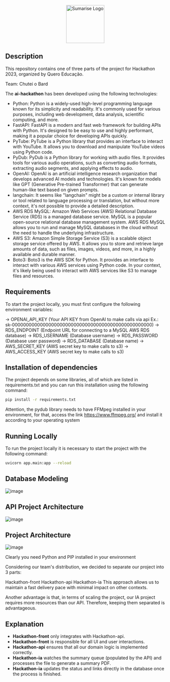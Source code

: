 <p align="center">
  <a href="#" target="blank"><img src="https://bard-ai-bucket.s3.amazonaws.com/sumarise-login.png" width="120" alt="Sumarise Logo" /></a>
</p>

## Description

This repository contains one of three parts of the project for Hackathon 2023, organized by Quero Educação.

Team: Chutei o Bard

The **ai-hackathon** has been developed using the following technologies:

- Python: Python is a widely-used high-level programming language known for its simplicity and readability. It's commonly used for various purposes, including web development, data analysis, scientific computing, and more.
- FastAPI: FastAPI is a modern and fast web framework for building APIs with Python. It's designed to be easy to use and highly performant, making it a popular choice for developing APIs quickly.
- PyTube: PyTube is a Python library that provides an interface to interact with YouTube. It allows you to download and manipulate YouTube videos using Python code.
- PyDub: PyDub is a Python library for working with audio files. It provides tools for various audio operations, such as converting audio formats, extracting audio segments, and applying effects to audio.
- OpenAI: OpenAI is an artificial intelligence research organization that develops advanced AI models and technologies. It's known for models like GPT (Generative Pre-trained Transformer) that can generate human-like text based on given prompts.
- langchain: It seems like "langchain" might be a custom or internal library or tool related to language processing or translation, but without more context, it's not possible to provide a detailed description.
- AWS RDS MySQL: Amazon Web Services (AWS) Relational Database Service (RDS) is a managed database service. MySQL is a popular open-source relational database management system. AWS RDS MySQL allows you to run and manage MySQL databases in the cloud without the need to handle the underlying infrastructure.
- AWS S3: Amazon Simple Storage Service (S3) is a scalable object storage service offered by AWS. It allows you to store and retrieve large amounts of data, such as files, images, videos, and more, in a highly available and durable manner.
- Boto3: Boto3 is the AWS SDK for Python. It provides an interface to interact with various AWS services using Python code. In your context, it's likely being used to interact with AWS services like S3 to manage files and resources.

## Requirements

To start the project locally, you must first configure the following environment variables:

-> OPENAI_API_KEY (Your API KEY from OpenAI to make calls via api Ex.: sk-00000000000000000000000000000000000000000000000000)
-> RDS_ENDPOINT (Endpoint URL for connecting to a MySQL AWS RDS database)
-> RDS_USERNAME (Database username)
-> RDS_PASSWORD (Database user password)
-> RDS_DATABASE (Database name)
-> AWS_SECRET_KEY (AWS secret key to make calls to s3)
-> AWS_ACCESS_KEY (AWS secret key to make calls to s3)

## Installation of dependencies

The project depends on some libraries, all of which are listed in requirements.txt and you can run this installation using the following command:

```bash
pip install -r requirements.txt
```

Attention, the pydub library needs to have FFMpeg installed in your environment, for that, access the link https://www.ffmpeg.org/ and install it according to your operating system

## Running Locally

To run the project locally it is necessary to start the project with the following command:

```bash
uvicorn app.main:app --reload
```

## Database Modeling

![image](https://github.com/leonakao/hackathon-api/assets/49794183/63a2f92d-f6c0-4054-9cec-6589d389330a)

## API Project Architecture

![image](https://github.com/leonakao/hackathon-api/assets/49794183/41eff641-4b29-4f53-b462-3c1cbaa511c7)

## Project Architecture

![image](https://github.com/leonakao/hackathon-api/assets/49794183/795c410c-badb-4ad7-8ecf-b82cbab0edf0)

Clearly you need Python and PIP installed in your environment

Considering our team's distribution, we decided to separate our project into 3 parts:

Hackathon-front
Hackathon-api
Hackathon-ia
This approach allows us to maintain a fast delivery pace with minimal impact on other contexts.

Another advantage is that, in terms of scaling the project, our IA project requires more resources than our API. Therefore, keeping them separated is advantageous.

## Explanation

- **Hackathon-front** only integrates with Hackathon-api.
- **Hackathon-front** is responsible for all UI and user interactions.
- **Hackathon-api** ensures that all our domain logic is implemented correctly.
- **Hackathon-ia** watches the summary queue (populated by the API) and processes the file to generate a summary PDF.
- **Hackathon-ia** updates the status and links directly in the database once the process is finished.